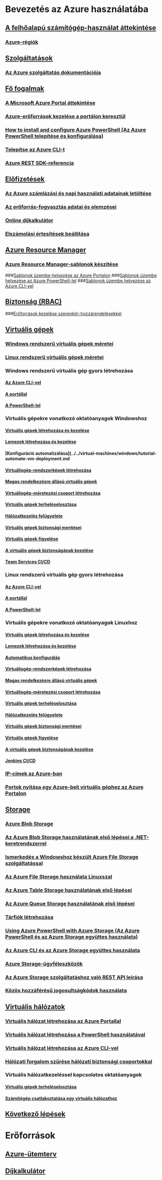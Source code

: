 # Bevezetés az Azure használatába
## [A felhőalapú számítógép-használat áttekintése](azure-operations-guide.md#cloud-computing-overview)
### [Azure-régiók](https://azure.microsoft.com/regions/)
## [Szolgáltatások](azure-operations-guide.md#azure-services)
### [Az Azure szolgáltatás dokumentációja](https://docs.microsoft.com/azure)
## [Fő fogalmak](azure-operations-guide.md#azure-key-concepts)
### [A Microsoft Azure Portal áttekintése](https://azure.microsoft.com/documentation/articles/azure-portal-overview/) 
### [Azure-erőforrások kezelése a portálon keresztül](https://docs.microsoft.com/azure/azure-portal/resource-group-portal)
### [How to install and configure Azure PowerShell (Az Azure PowerShell telepítése és konfigurálása)](/powershell/azure/install-azurerm-ps)
### [Telepítse az Azure CLI-t](/cli/azure/install-azure-cli.md?toc=%2fazure%2fguides%2foperations%2ftoc.json)
### [Azure REST SDK-referencia](https://docs.microsoft.com/rest/api/index)

## [Előfizetések](azure-operations-guide.md#azure-subscriptions)
### [Az Azure számlázási és napi használati adatainak letöltése](../../billing/billing-download-azure-invoice-daily-usage-date.md?toc=%2fazure%2fguides%2foperations%2ftoc.json)
### [Az erőforrás-fogyasztás adatai és elemzései](../../billing/billing-usage-rate-card-overview.md?toc=%2fazure%2fguides%2foperations%2ftoc.json)
### [Online díjkalkulátor](http://azure.microsoft.com/pricing/calculator)
### [Elszámolási értesítések beállítása](../../billing/billing-set-up-alerts.md?toc=%2fazure%2fguides%2foperations%2ftoc.json)

## [Azure Resource Manager](azure-operations-guide.md#azure-resource-manager)

### [Azure Resource Manager-sablonok készítése](../../resource-group-authoring-templates.md?toc=%2fazure%2fguides%2foperations%2ftoc.json)
###[Sablonok üzembe helyezése az Azure Portalon](../../azure-resource-manager/resource-group-template-deploy-portal.md?toc=%2fazure%2fguides%2foperations%2ftoc.json)
###[Sablonok üzembe helyezése az Azure PowerShell-lel](../../azure-resource-manager/resource-group-template-deploy.md?toc=%2fazure%2fguides%2foperations%2ftoc.json)
###[Sablonok üzembe helyezése az Azure CLI-vel](../../azure-resource-manager/resource-group-template-deploy-cli.md?toc=%2fazure%2fguides%2foperations%2ftoc.json)

## [Biztonság (RBAC)](azure-operations-guide.md#security-of-azure-resource)
###[Erőforrások kezelése szerepkör-hozzárendelésekkel](../../active-directory/role-based-access-control-configure.md?toc=%2fazure%2fguides%2foperations%2ftoc.json)

## [Virtuális gépek](azure-operations-guide.md#azure-virtual-machines)
### [Windows rendszerű virtuális gépek méretei](../../virtual-machines/windows/sizes.md?toc=%2fazure%2fguides%2foperations%2ftoc.json) 
### [Linux rendszerű virtuális gépek méretei](../../virtual-machines/linux/sizes.md?toc=%2fazure%2fguides%2foperations%2ftoc.json)


### Windows rendszerű virtuális gép gyors létrehozása
#### [Az Azure CLI-vel](../../virtual-machines/windows/quick-create-cli.md?toc=%2fazure%2fguides%2foperations%2ftoc.json)
#### [A portállal](../../virtual-machines/windows/quick-create-portal.md?toc=%2fazure%2fguides%2foperations%2ftoc.json)
#### [A PowerShell-lel](../../virtual-machines/windows/quick-create-powershell.md?toc=%2fazure%2fguides%2foperations%2ftoc.json)
### Virtuális gépekre vonatkozó oktatóanyagok Windowshoz
#### [Virtuális gépek létrehozása és kezelése](../../virtual-machines/windows/tutorial-manage-vm.md?toc=%2fazure%2fguides%2foperations%2ftoc.json)
#### [Lemezek létrehozása és kezelése](../../virtual-machines/windows/tutorial-manage-data-disk.md?toc=%2fazure%2fguides%2foperations%2ftoc.json)
#### [Konfiguráció automatizálása](../../virtual-machines/windows/tutorial-automate-vm-deployment.md
#### [Virtuálisgép-rendszerképek létrehozása](../../virtual-machines/windows/tutorial-custom-images.md?toc=%2fazure%2fguides%2foperations%2ftoc.json)
#### [Magas rendelkezésre állású virtuális gépek](../../virtual-machines/windows/tutorial-availability-sets.md?toc=%2fazure%2fguides%2foperations%2ftoc.json)
#### [Virtuálisgép-méretezési csoport létrehozása](../../virtual-machines/windows/tutorial-create-vmss.md?toc=%2fazure%2fguides%2foperations%2ftoc.json)
#### [Virtuális gépek terheléselosztása](../../virtual-machines/windows/tutorial-load-balancer.md?toc=%2fazure%2fguides%2foperations%2ftoc.json)
#### [Hálózatkezelés felügyelete](../../virtual-machines/windows/tutorial-virtual-network.md?toc=%2fazure%2fguides%2foperations%2ftoc.json)
#### [Virtuális gépek biztonsági mentései](../../virtual-machines/windows/tutorial-backup-vms.md?toc=%2fazure%2fguides%2foperations%2ftoc.json)
#### [Virtuális gépek figyelése](../../virtual-machines/windows/tutorial-monitoring.md?toc=%2fazure%2fguides%2foperations%2ftoc.json)
#### [A virtuális gépek biztonságának kezelése](../../virtual-machines/windows/tutorial-azure-security.md?toc=%2fazure%2fguides%2foperations%2ftoc.json)
#### [Team Services CI/CD](../../virtual-machines/windows/tutorial-vsts-iis-cicd.md?toc=%2fazure%2fguides%2foperations%2ftoc.json)

### Linux rendszerű virtuális gép gyors létrehozása
#### [Az Azure CLI-vel](../../virtual-machines/linux/quick-create-cli.md?toc=%2fazure%2fguides%2foperations%2ftoc.json)
#### [A portállal](../../virtual-machines/linux/quick-create-portal.md?toc=%2fazure%2fguides%2foperations%2ftoc.json)
#### [A PowerShell-lel](../../virtual-machines/linux/quick-create-powershell.md?toc=%2fazure%2fguides%2foperations%2ftoc.json)
### Virtuális gépekre vonatkozó oktatóanyagok Linuxhoz
#### [Virtuális gépek létrehozása és kezelése](../../virtual-machines/linux/tutorial-manage-vm.md?toc=%2fazure%2fguides%2foperations%2ftoc.json)
#### [Lemezek létrehozása és kezelése](../../virtual-machines/linux/tutorial-manage-disks.md?toc=%2fazure%2fguides%2foperations%2ftoc.json)
#### [Automatikus konfigurálás](../../virtual-machines/linux/tutorial-automate-vm-deployment.md?toc=%2fazure%2fguides%2foperations%2ftoc.json)
#### [Virtuálisgép-rendszerképek létrehozása](../../virtual-machines/linux/tutorial-custom-images.md?toc=%2fazure%2fguides%2foperations%2ftoc.json)
#### [Magas rendelkezésre állású virtuális gépek](../../virtual-machines/linux/tutorial-availability-sets.md?toc=%2fazure%2fguides%2foperations%2ftoc.json)
#### [Virtuálisgép-méretezési csoport létrehozása](../../virtual-machines/linux/tutorial-create-vmss.md?toc=%2fazure%2fguides%2foperations%2ftoc.json)
#### [Virtuális gépek terheléselosztása](../../virtual-machines/linux/tutorial-load-balancer.md?toc=%2fazure%2fguides%2foperations%2ftoc.json)
#### [Hálózatkezelés felügyelete](../../virtual-machines/linux/tutorial-virtual-network.md?toc=%2fazure%2fguides%2foperations%2ftoc.json)
#### [Virtuális gépek biztonsági mentései](../../virtual-machines/linux/tutorial-backup-vms.md?toc=%2fazure%2fguides%2foperations%2ftoc.json)
#### [Virtuális gépek figyelése](../../virtual-machines/linux/tutorial-monitoring.md?toc=%2fazure%2fguides%2foperations%2ftoc.json)
#### [A virtuális gépek biztonságának kezelése](../../virtual-machines/linux/tutorial-azure-security.md?toc=%2fazure%2fguides%2foperations%2ftoc.json)
#### [Jenkins CI/CD](../../virtual-machines/linux/tutorial-jenkins-github-docker-cicd.md?toc=%2fazure%2fguides%2foperations%2ftoc.json)

### [IP-címek az Azure-ban](../../virtual-network/virtual-network-ip-addresses-overview-arm.md?toc=%2fazure%2fguides%2foperations%2ftoc.json)
### [Portok nyitása egy Azure-beli virtuális géphez az Azure Portalon](../../virtual-machines/windows/nsg-quickstart-portal.md?toc=%2fazure%2fguides%2foperations%2ftoc.json)

## [Storage](azure-operations-guide.md#azure-storage)

### [Azure Blob Storage](../../storage/storage-blob-storage-tiers.md?toc=%2fazure%2fguides%2foperations%2ftoc.json)
### [Az Azure Blob Storage használatának első lépései a .NET-keretrendszerrel](../../storage/storage-dotnet-how-to-use-blobs.md?toc=%2fazure%2fguides%2foperations%2ftoc.json)
### [Ismerkedés a Windowshoz készült Azure File Storage szolgáltatással](../../storage/storage-file-how-to-use-files-windows.md?toc=%2fazure%2fguides%2foperations%2ftoc.json) 
### [Az Azure File Storage használata Linuxszal](../../storage/storage-how-to-use-files-linux.md?toc=%2fazure%2fguides%2foperations%2ftoc.json)
### [Az Azure Table Storage használatának első lépései](../../storage/storage-dotnet-how-to-use-tables.md?toc=%2fazure%2fguides%2foperations%2ftoc.json)
### [Az Azure Queue Storage használatának első lépései](../../storage/storage-dotnet-how-to-use-queues.md?toc=%2fazure%2fguides%2foperations%2ftoc.json)
### [Tárfiók létrehozása](../../storage/storage-create-storage-account.md#create-a-storage-account)
### [Using Azure PowerShell with Azure Storage (Az Azure PowerShell és az Azure Storage együttes használata)](../../storage/storage-powershell-guide-full.md?toc=%2fazure%2fguides%2foperations%2ftoc.json)
### [Az Azure CLI és az Azure Storage együttes használata](../../storage/storage-azure-cli.md?toc=%2fazure%2fguides%2foperations%2ftoc.json)
### [Azure Storage-ügyféleszközök](../../storage/storage-explorers.md?toc=%2fazure%2fguides%2foperations%2ftoc.json)
### [Az Azure Storage szolgáltatáshoz való REST API leírása](/rest/api/storageservices/Azure-Storage-Services-REST-API-Reference)
### [Közös hozzáférésű jogosultságkódok használata](../../storage/storage-dotnet-shared-access-signature-part-1.md?toc=%2fazure%2fguides%2foperations%2ftoc.json)



## [Virtuális hálózatok](azure-operations-guide.md#azure-virtual-network)
### [Virtuális hálózat létrehozása az Azure Portallal](../../virtual-network/virtual-networks-create-vnet-arm-pportal.md?toc=%2fazure%2fguides%2foperations%2ftoc.json)
### [Virtuális hálózat létrehozása a PowerShell használatával](../../virtual-network/virtual-networks-create-vnet-arm-ps.md?toc=%2fazure%2fguides%2foperations%2ftoc.json)
### [Virtuális hálózat létrehozása az Azure CLI-vel](../../virtual-network/virtual-networks-create-vnet-arm-cli.md?toc=%2fazure%2fguides%2foperations%2ftoc.json)
### [Hálózati forgalom szűrése hálózati biztonsági csoportokkal](../../virtual-network/virtual-networks-nsg.md?toc=%2fazure%2fguides%2foperations%2ftoc.json)
### Virtuális hálózatkezeléssel kapcsolatos oktatóanyagok
#### [Virtuális gépek terheléselosztása](../../virtual-machines/linux/tutorial-load-balance-nodejs.md?toc=%2fazure%2fguides%2foperations%2ftoc.json)
#### [Számítógép csatlakoztatása egy virtuális hálózathoz](../../vpn-gateway/vpn-gateway-howto-point-to-site-resource-manager-portal.md?toc=%2fazure%2fguides%2foperations%2ftoc.json)

## [Következő lépések](azure-operations-guide.md#next-steps)
# Erőforrások
## [Azure-ütemterv](https://azure.microsoft.com/roadmap/)
## [Díjkalkulátor](https://azure.microsoft.com/pricing/calculator/)
